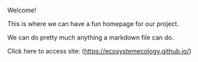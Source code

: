 Welcome!

This is where we can have a fun homepage for our project. 

We can do pretty much anything a markdown file can do. 


Click here to access site: (https://ecosystemecology.github.io/)
